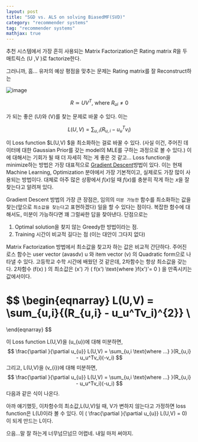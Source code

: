 ```yaml
---
layout: post
title: "SGD vs. ALS on solving BiasedMF(SVD)"
category: "recommender systems"
tag: "recommender systems"
mathjax: true
---
```



추천 시스템에서 가장 흔히 사용되는 Matrix Factorization은 Rating matrix $R$을 두 매트릭스 \(U ,V \)로 factorize한다.

그러니까, 흠... 유저의 예상 평점을 맞추는 문제는 Rating matrix를 잘 Reconstruct하는

![image](http://shubham.chaudhary.xyz/blog/img/recommenders/matrix-decomposition.png)

$$
R  \simeq UV^T \text{, where }R_{ui} \neq 0
$$

가 되는 좋은 \(U\)와 \(V\)를 찾는 문제로 바꿀 수 있다. 이는

$$
L(U,V) = \sum_{u,i}{(R_{u,i} - u_u^Tv_i)}
$$


이 Loss function $L(U,V) $을 최소화하는 걸로 바꿀 수 있다. (사실 이건, 주어진 데이터에 대한 Gaussian Prior를 갖는 model의 MLE를 구하는 과정으로 볼 수 있다.) 이에 대해서는 기회가 될 때 더 자세히 적는 게 좋은 것 같고...
Loss function을 minimize하는 방법은 가장 대표적으로 [Gradient Descent](https://en.wikipedia.org/wiki/Gradient_descent)방법이 있다. 이는 현재 Machine Learning, Optimization 분야에서 가장 기본적이고, 실제로도 가장 많이 사용되는 방법이다. 대체로 아주 많은 상황에서 $f(x)$일 때 $f(x)$를 충분히 작게 하는 $x$을 잘 찾는다고 알려져 있다.

Gradient Descent 방법의 가장 큰 장점은, 임의의 `미분 가능한` 함수를 최소화하는 값을 찾는(앞으로 `최소값을 찾는다`고 표현하겠다) 일을 할 수 있다는 점이다. 복잡한 함수에 대해서도, 미분이 가능하다면 꽤 그럴싸한 답을 찾아낸다. 단점으로는

1. Optimal solution을 찾지 않는 Greedy한 방법이라는 점.
2. Training 시간이 비교적 길다는 점 (이는 대안이 그다지 없다)

Matrix Factorization 방법에서 최소값을 찾고자 하는 값은 비교적 간단하다.
주어진 로스 함수는 user vector  \(avasdv\) u  와 item vector \(v\) 의 Quadratic form으로 나타낼 수 있다. 
고등학교 수학 시간에 배웠던 것 같은데, 2차함수는 항상 최소값을 갖는다. 2차함수 \(f(x) \) 의 최소값은 \(x'\) 가 \( f(x') \text{where }f(x')'= 0 \) 을 만족시키는 값에서이다.

$$
\begin{eqnarray} 
L(U,V) = \sum_{u,i}{(R_{u,i} - u_u^Tv_i)^{2}} \\
= 
\end{eqnarray}
$$

이 Loss function L(U,V)을 \(u_{u}\)에 대해 미분하면,
$$
\frac{\partial }{\partial u_{u}} L(U,V) = \sum_{u,i \text{where ...} }(R_{u,i} - u_u^Tv_i)(-v_i) 
$$
그리고, L(U,V)을 \(v_{i}\)에 대해 미분하면,
$$
\frac{\partial }{\partial u_{u}} L(U,V) = \sum_{u,i \text{where ...} }(R_{u,i} - u_u^Tv_i)(-u_i)
$$
다음과 같은 식이 나온다.

아까 얘기했듯, 이차함수의 최소값,L(U,V)일 때, V가 변하지 않는다고 가정하면 loss function은 L(U)이라 볼 수 있다.
이 \( \frac{\partial }{\partial u_{u}} L(U,V) = 0\) 이 되게 만드는 L이다.

으음...말 잘 하는게 너무넘므넘므 어렵네. 내일 마저 써야지.